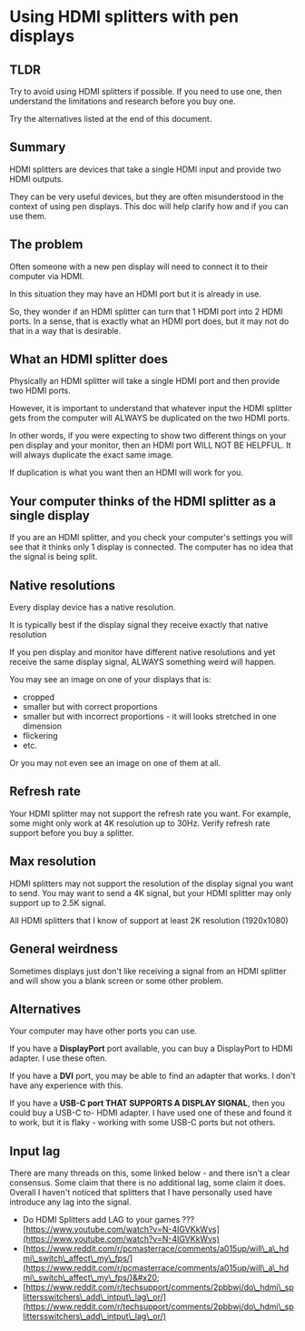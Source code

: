 # Using HDMI splitters with pen displays

## **TLDR**

Try to avoid using HDMI splitters if possible. If you need to use one, then understand the limitations and research before you buy one.

Try the alternatives listed at the end of this document.

## **Summary**

HDMI splitters are devices that take a single HDMI input and provide two HDMI outputs.

They can be very useful devices, but they are often misunderstood in the context of using pen displays. This doc will help clarify how and if you can use them.

## **The problem**

Often someone with a new pen display will need to connect it to their computer via HDMI.

In this situation they may have an HDMI port but it is already in use.

So, they wonder if an HDMI splitter can turn that 1 HDMI port into 2 HDMI ports. In a sense, that is exactly what an HDMI port does, but it may not do that in a way that is desirable.

## **What an HDMI splitter does**

Physically an HDMI splitter will take a single HDMI port and then provide two HDMI ports.

However, it is important to understand that whatever input the HDMI splitter gets from the computer will ALWAYS be duplicated on the two HDMI ports.

In other words, if you were expecting to show two different things on your pen display and your monitor, then an HDMI port WILL NOT BE HELPFUL. It will always duplicate the exact same image.

If duplication is what you want then an HDMI will work for you.

## **Your computer thinks of the HDMI splitter as a single display**

If you are an HDMI splitter, and you check your computer's settings you will see that it thinks only 1 display is connected. The computer has no idea that the signal is being split.

## **Native resolutions**

Every display device has a native resolution.

It is typically best if the display signal they receive exactly that native resolution&#x20;

If you pen display and monitor have different native resolutions and yet receive the same display signal, ALWAYS something weird will happen.

You may see an image on one of your displays that is:

* cropped
* smaller but with correct proportions
* smaller but with incorrect proportions - it will looks stretched in one dimension
* flickering
* etc.

Or you may not even see an image on one of them at all.

## **Refresh rate**

Your HDMI splitter may not support the refresh rate you want. For example, some might only work at 4K resolution up to 30Hz. Verify refresh rate support before you buy a splitter.

## **Max resolution**&#x20;

HDMI splitters may not support the resolution of the display signal you want to send. You may want to send a 4K signal, but your HDMI splitter may only support up to 2.5K signal.

All HDMI splitters that I know of support at least 2K resolution (1920x1080)

## **General weirdness**

Sometimes displays just don't like receiving a signal from an HDMI splitter and will show you a blank screen or some other problem.&#x20;

## Alternatives

Your computer may have other ports you can use.

If you have a **DisplayPort** port available, you can buy a DisplayPort to HDMI adapter. I use these often.

If you have a **DVI** port, you may be able to find an adapter that works. I don't have any experience with this.

If you have a **USB-C port THAT SUPPORTS A DISPLAY SIGNAL**, then you could buy a USB-C to- HDMI adapter. I have used one of these and found it to work, but it is flaky - working with some USB-C ports but not others.&#x20;

## Input lag

There are many threads on this, some linked below - and there isn't a clear consensus. Some claim that there is no additional lag, some claim it does. Overall I haven't noticed that splitters that I have personally used have introduce any lag into the signal.

* Do HDMI Splitters add LAG to your games ??? [https://www.youtube.com/watch?v=N-4IGVKkWvs](https://www.youtube.com/watch?v=N-4IGVKkWvs)
* [https://www.reddit.com/r/pcmasterrace/comments/a015up/will\_a\_hdmi\_switch\_affect\_my\_fps/](https://www.reddit.com/r/pcmasterrace/comments/a015up/will\_a\_hdmi\_switch\_affect\_my\_fps/)&#x20;
* [https://www.reddit.com/r/techsupport/comments/2pbbwj/do\_hdmi\_splittersswitchers\_add\_intput\_lag\_or/](https://www.reddit.com/r/techsupport/comments/2pbbwj/do\_hdmi\_splittersswitchers\_add\_intput\_lag\_or/)









&#x20;

